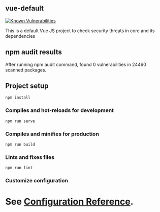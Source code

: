 ## vue-default

[![Known Vulnerabilities](https://snyk.io/test/github/sathyesh/vue-default/badge.svg?targetFile=package.json)](https://snyk.io/test/github/sathyesh/vue-default?targetFile=package.json)

This is a default Vue JS project to check security threats in core and its dependencies

## npm audit results

After running npm audit command, found 0  vulnerabilities in 24460 scanned packages.

## Project setup
```
npm install
```

### Compiles and hot-reloads for development
```
npm run serve
```

### Compiles and minifies for production
```
npm run build
```

### Lints and fixes files
```
npm run lint
```

### Customize configuration
See [Configuration Reference](https://cli.vuejs.org/config/).
=======

